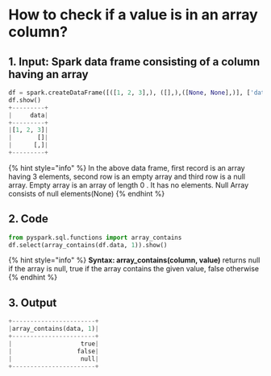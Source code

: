 # How to check if a value is in an array column?

## 1.  Input:  Spark data frame consisting of a column having an array

```python
df = spark.createDataFrame([([1, 2, 3],), ([],),([None, None],)], ['data'])
df.show()
+---------+
|     data|
+---------+
|[1, 2, 3]|
|       []|
|      [,]|
+---------+
```

{% hint style="info" %}
In the above data frame, first record is an array having 3 elements, second row is an empty array and third row is a null array.                                                                                                              Empty array is an array of length 0 . It has no elements.                                                                  Null Array consists of null elements\(None\)
{% endhint %}

## 2.  Code 

```python
from pyspark.sql.functions import array_contains
df.select(array_contains(df.data, 1)).show()
```

{% hint style="info" %}
**Syntax:   array\_contains\(column,  value\)**                                                                                                        returns null if the array is null,                                                                                                                true if the array contains the given value,                                                                                            false otherwise                                                                                                                                
{% endhint %}

## 3. Output

```python
+-----------------------+
|array_contains(data, 1)|
+-----------------------+
|                   true|
|                  false|
|                   null|
+-----------------------+
```

